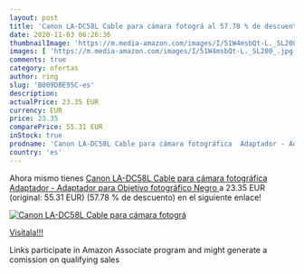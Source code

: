 ```yaml
---
layout: post
title: 'Canon LA-DC58L Cable para cámara fotográ al 57.78 % de descuento'
date: 2020-11-03 06:26:36
thumbnailImage: 'https://m.media-amazon.com/images/I/51W4msbQt-L._SL200_.jpg'
images: [ 'https://m.media-amazon.com/images/I/51W4msbQt-L._SL200_.jpg' ]
comments: true
category: ofertas
author: ring
slug: 'B009D8E95C-es'
description:
actualPrice: 23.35 EUR
currency: EUR
price: 23.35
comparePrice: 55.31 EUR
inStock: true
prodname: 'Canon LA-DC58L Cable para cámara fotográfica  Adaptador - Adaptador para Objetivo fotográfico  Negro '
country: 'es'
---
```


Ahora mismo tienes [Canon LA-DC58L Cable para cámara fotográfica  Adaptador - Adaptador para Objetivo fotográfico  Negro ](https://www.amazon.es/dp/B009D8E95C/?tag=tolees-21) a 23.35 EUR (original: 55.31 EUR) (57.78 %  de descuento) en el siguiente enlace!

[![Canon LA-DC58L Cable para cámara fotográ](https://m.media-amazon.com/images/I/51W4msbQt-L._SL200_.jpg)](https://www.amazon.es/dp/B009D8E95C/?tag=tolees-21)

[Visítala!!!](https://www.amazon.es/dp/B009D8E95C/?tag=tolees-21)

Links participate in Amazon Associate program and might generate a comission on qualifying sales
